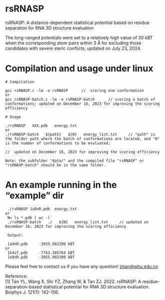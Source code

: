 
# rsRNASP

rsRNASP: A distance-dependent statistical potential based on residue separation for RNA 3D structure evaluation

The long-ranged potentials were set to a relatively high value of 30 kBT when the corresponding atom pairs within 3 Å for excluding those candidates with severe steric conflicts; updated on July 23, 2024.

# Compilation and usage under linux

```
# Compilation

gcc rsRNASP.c -lm -o rsRNASP      //  scoring one conformation
or
gcc rsRNASP-batch.c -lm -o rsRNASP-batch      // scoring a batch of conformations; updated on December 16, 2023 for improving the scoring efficiency

# Usage

./rsRNASP   XXX.pdb   energy.txt
or
./rsRNASP-batch   ${path}   ${N}   energy_list.txt     // "path" is the folder path where the batch of conformations are located, and "N" is the number of conformations to be evaluated;
                                                                                                     //  updated on December 16, 2023 for improving the scoring efficiency

Note: the subfolder "data/" and the compiled file "rsRNASP" or "rsRNASP-batch" should be in the same folder.
```

# An example running in the “example” dir
```
 ./rsRNASP 1a9nR.pdb  energy.txt
or
 N=`ls *.pdb | wc -l`
 ./rsRNASP-batch   ./   ${N}   energy_list.txt     // updated on December 16, 2023 for improving the scoring efficiency

 Output:

 1a9nR.pdb     -3055.902390 kBT
or
 1h4sT.pdb     -7743.385764 kBT
 1a9nR.pdb     -3055.902390 kBT

```
Please feel free to contact us if you have any question!
zjtan@whu.edu.cn

Reference:                                      
[1] Tan YL, Wang X, Shi YZ, Zhang W, & Tan ZJ. 2022. rsRNASP: A residue-separation-based statistical potential for RNA 3D structure
evaluation. Biophys J. 121(1): 142-156.


